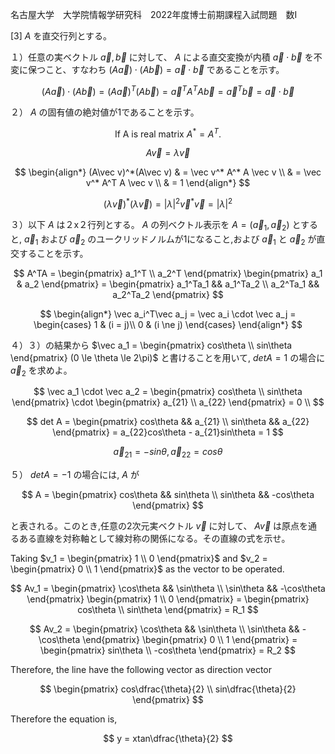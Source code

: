 名古屋大学　大学院情報学研究科　2022年度博士前期課程入試問題　数I

\[3] $A$ を直交行列とする。

１）任意の実ベクトル $\vec a, \vec b$ に対して、 $A$ による直交変換が内積 $\vec a  \cdot \vec b$ を不変に保つこと、すなわち $(A\vec a) \cdot (A\vec b) = \vec a \cdot \vec b$ であることを示す。

$$
    (A\vec a) \cdot (A\vec b) = (A\vec a)^T(A\vec b) = \vec a^TA^TA \vec b = \vec a^T \vec b = \vec a \cdot \vec b
$$


２） $A$ の固有値の絶対値が1であることを示す。

$$
    \text{If A is real matrix } A^* = A^T.
$$

$$
    A\vec v = \lambda \vec v
$$

$$
    \begin{align*}
        (A\vec v)^*(A\vec v) & = \vec v^* A^* A \vec v \\
                             & = \vec v^* A^T A \vec v \\
                             & = 1
    \end{align*}
$$

$$
    (\lambda\vec v)^*(\lambda\vec v) = |\lambda|^2\vec v^*\vec v = |\lambda|^2
$$


３）以下 $A$ は２x２行列とする。 $A$ の列ベクトル表示を $A = (\vec a_1, \vec a_2)$ とすると, $\vec a_1$ および $\vec a_2$ のユークリッドノルムが1になること,および $\vec a_1$ と $\vec a_2$ が直交することを示す。

$$
    A^TA = \begin{pmatrix} a_1^T \\ a_2^T \end{pmatrix} \begin{pmatrix} a_1 & a_2 \end{pmatrix}  = \begin{pmatrix} a_1^Ta_1 && a_1^Ta_2 \\ a_2^Ta_1 && a_2^Ta_2 \end{pmatrix}
$$

$$
    \begin{align*}
        \vec a_i^T\vec a_j =  \vec a_i \cdot \vec a_j = \begin{cases} 1 & (i = j)\\ 0 & (i \ne j) \end{cases}
    \end{align*}
$$

４）３）の結果から $\vec a_1 = \begin{pmatrix} cos\theta \\ sin\theta \end{pmatrix} (0 \le \theta \le 2\pi)$ と書けることを用いて, $det A = 1$ の場合に $\vec a_2$ を求めよ。

$$
    \vec a_1 \cdot \vec a_2 = \begin{pmatrix} cos\theta \\ sin\theta \end{pmatrix} \cdot \begin{pmatrix} a_{21} \\ a_{22} \end{pmatrix} = 0 \\
$$

$$
    det A = \begin{pmatrix} cos\theta && a_{21} \\ sin\theta && a_{22} \end{pmatrix} = a_{22}cos\theta - a_{21}sin\theta = 1
$$

$$
    \vec a_{21} = -sin\theta, \vec a_{22} = cos\theta
$$

５） $det A = -1$ の場合には, $A$ が

$$
    A = \begin{pmatrix} cos\theta && sin\theta \\ sin\theta && -cos\theta \end{pmatrix}
$$

と表される。このとき,任意の2次元実ベクトル $\vec v$ に対して、 $A\vec v$ は原点を通るある直線を対称軸として線対称の関係になる。その直線の式を示せ。


Taking $v_1 = \begin{pmatrix} 1 \\ 0 \end{pmatrix}$ and $v_2 = \begin{pmatrix} 0 \\ 1 \end{pmatrix}$ as the vector to be operated.

$$
   Av_1 = \begin{pmatrix} 
     \cos\theta && \sin\theta \\
     \sin\theta && -\cos\theta
  \end{pmatrix} \begin{pmatrix} 1 \\ 0 \end{pmatrix} = \begin{pmatrix} cos\theta \\ sin\theta \end{pmatrix} = R_1
$$

$$
   Av_2 = \begin{pmatrix} 
     \cos\theta && \sin\theta \\
     \sin\theta && -\cos\theta
  \end{pmatrix} \begin{pmatrix} 0 \\ 1 \end{pmatrix} = \begin{pmatrix} sin\theta \\ -cos\theta \end{pmatrix} = R_2
$$

Therefore, the line have the following vector as direction vector

$$
    \begin{pmatrix} cos\dfrac{\theta}{2} \\ sin\dfrac{\theta}{2} \end{pmatrix}
$$

Therefore the equation is,

$$
    y = xtan\dfrac{\theta}{2}
$$

